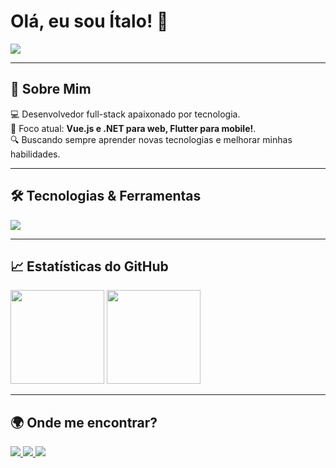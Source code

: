 <h1 align="start">Olá, eu sou Ítalo! 👋</h1>

<p align="start">
  <img src="https://readme-typing-svg.herokuapp.com?font=Fira+Code&weight=600&size=22&pause=1000&color=39FF14&width=435&lines=Desenvolvedor+Full-Stack;Vue.js+%7C+.Net+%7C+Flutter+%7C+Firebase" />
</p>

---

## 🚀 Sobre Mim
💻 Desenvolvedor full-stack apaixonado por tecnologia.  
📱 Foco atual: **Vue.js e .NET para web, Flutter para mobile!**.  
🔍 Buscando sempre aprender novas tecnologias e melhorar minhas habilidades.  

---

## 🛠️ Tecnologias & Ferramentas
<p align="start">
  <img src="https://skillicons.dev/icons?i=vue,react,dotnet,nodejs,flutter,mongodb,postgresql,mysql,git,github,vscode" />
</p>

---

## 📈 Estatísticas do GitHub
<p align="start">
  <img height="150em" src="https://github-readme-stats.vercel.app/api?username=ItaloStana&show_icons=true&theme=radical&count_private=true&hide_border=true" />
  <img height="150em" src="https://github-readme-stats.vercel.app/api/top-langs/?username=ItaloStana&layout=compact&langs_count=6&theme=radical&hide_border=true" />
</p>

---

## 🌍 Onde me encontrar?
<p align="start">
  <a href="https://www.linkedin.com/in/italofmaranhao/" target="_blank">
    <img src="https://img.shields.io/badge/LinkedIn-0077B5?style=for-the-badge&logo=linkedin&logoColor=white" />
  </a>
  <a href="https://github.com/ItaloStana" target="_blank">
    <img src="https://img.shields.io/badge/GitHub-000?style=for-the-badge&logo=github&logoColor=white" />
  </a>
  <a href="mailto:italomaranhaodev@gmail.com">
    <img src="https://img.shields.io/badge/Email-D14836?style=for-the-badge&logo=gmail&logoColor=white" />
  </a>
</p>


